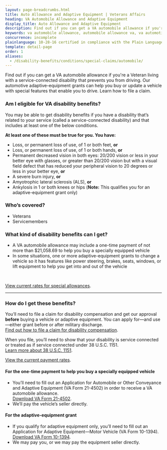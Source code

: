 ```yaml
---
layout: page-breadcrumbs.html
title: Auto Allowance and Adaptive Equipment | Veterans Affairs
heading: VA Automobile Allowance and Adaptive Equipment
display_title: Auto Allowance and Adaptive Equipment
description: Find out if you can get a VA automobile allowance if you're a Veteran living with a service-connected disability that prevents you from driving. Our automotive adaptive-equipment grants can help you buy or update a vehicle with special features that enable you to drive. Learn how to file a claim.
keywords: va automobile allowance, automobile allowance va, va automotive
concurrence: incomplete
plainlanguage: 10-28-16 certified in compliance with the Plain Language Act
template: detail-page
order: 1
aliases:
  - /disability-benefits/conditions/special-claims/automobile/
---
```


<div class="va-introtext">

Find out if you can get a VA automobile allowance if you're a Veteran living with a service-connected disability that prevents you from driving. Our automotive adaptive-equipment grants can help you buy or update a vehicle with special features that enable you to drive. Learn how to file a claim.

</div>


<div class="feature" markdown="1">

### Am I eligible for VA disability benefits?

You may be able to get disability benefits if you have a disability that’s related to your service (called a service-connected disability) and that includes at least one of the below conditions.

**At least one of these must be true for you. You have:**
  - Loss, or permanent loss of use, of 1 or both feet, **or**
  - Loss, or permanent loss of use, of 1 or both hands, **or**
  - Permanent decreased vision in both eyes: 20/200 vision or less in your better eye with glasses, or greater than 20/200 vision but with a visual field defect that has reduced your peripheral vision to 20 degrees or less in your better eye, **or**
  - A severe burn injury, **or**
  - Amyotrophic lateral sclerosis (ALS), **or**
  - Ankylosis in 1 or both knees or hips (**Note:** This qualifies you for an adaptive-equipment grant only)

### Who’s covered?

- Veterans
- Servicemembers
</div>

### What kind of disability benefits can I get?

- A VA automobile allowance may include a one-time payment of not more than $21,058.69 to help you buy a specially equipped vehicle
- In some situations, one or more adaptive-equipment grants to change a vehicle so it has features like power steering, brakes, seats, windows, or lift equipment to help you get into and out of the vehicle
<br>

[View current rates for special allowances](https://www.benefits.va.gov/COMPENSATION/special_Benefit_Allowances_2017.asp).

-----

### How do I get these benefits?

You’ll need to file a claim for disability compensation and get our approval **before** buying a vehicle or adaptive equipment. You can apply for—and use—either grant before or after military discharge. <br>
[Find out how to file a claim for disability compensation](/disability/how-to-file-claim/).

When you file, you’ll need to show that your disability is service connected or treated as if service connected under 38 U.S.C. 1151. <br>
[Learn more about 38 U.S.C. 1151](/disability/eligibility/special-claims/1151-claims-title-38/).
<br>

[View the current payment rates](https://www.benefits.va.gov/COMPENSATION/special_Benefit_Allowances_2017.asp).

#### For the one-time payment to help you buy a specially equipped vehicle 
- You’ll need to fill out an Application for Automobile or Other Conveyance and Adaptive Equipment (VA Form 21-4502) in order to receive a VA automobile allowance. <br>
[Download VA Form 21-4502](https://www.vba.va.gov/pubs/forms/VBA-21-4502-ARE.pdf). 
- We’ll pay the vehicle’s seller directly. 

#### For the adaptive-equipment grant
- If you qualify for adaptive equipment only, you’ll need to fill out an Application for Adaptive Equipment—Motor Vehicle (VA Form 10-1394). <br>
[Download VA Form 10-1394](https://www.va.gov/vaforms/medical/pdf/10-1394-fill.pdf).
- We may pay you, or we may pay the equipment seller directly.  
